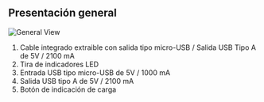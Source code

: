 ## Presentación general

![General View](http://static.energysistem.com/images/manuals/42253/55fa871d4beac.jpg)

1. Cable integrado extraible con salida tipo micro-USB / Salida USB Tipo A de 5V / 2100 mA
2. Tira de indicadores LED
3. Entrada USB tipo micro-USB de 5V / 1000 mA
4. Salida USB tipo A de 5V / 2100 mA
5. Botón de indicación de carga




